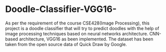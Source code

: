 # Doodle-Classifier-VGG16-
As per the requirement of the course CSE428(Image Processing), this project is a doodle classifier that will try to predict doodles with the help of image processing techniques based on neural networks architecture.  CNN-based architecture, VGG16 as been implemented. The dataset has been taken from the open source data of Quick Draw by Google. 
